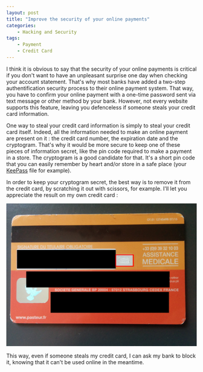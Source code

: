 ```yaml
---
layout: post
title: "Improve the security of your online payments"
categories:
    - Hacking and Security
tags:
    - Payment
    - Credit Card
---
```

I think it is obvious to say that the security of your online payments is critical if you don't want to have an unpleasant surprise one day when checking your account statement. That's why most banks have added a two-step authentification security process to their online payment system. That way, you have to confirm your online payment with a one-time password sent via text message or other method by your bank. However, not every website supports this feature, leaving you defenceless if someone steals your credit card information.

<!--more-->

One way to steal your credit card information is simply to steal your credit card itself. Indeed, all the information needed to make an online payment are present on it : the credit card number, the expiration date and the cryptogram. That's why it would be more secure to keep one of these pieces of information secret, like the pin code required to make a payment in a store. The cryptogram is a good candidate for that. It's a short pin code that you can easily remember by heart and/or store in a safe place (your [KeePass][keepass] file for example).

In order to keep your cryptogram secret, the best way is to remove it from the credit card, by scratching it out with scissors, for example. I'll let you appreciate the result on my own credit card :

![Example of a cryptogram which has been scratched out][credit card cryptogram]

This way, even if someone steals my credit card, I can ask my bank to block it, knowing that it can't be used online in the meantime.

 [keepass]: http://keepass.info/
 [credit card cryptogram]: /images/credit_card_cryptogram.png
